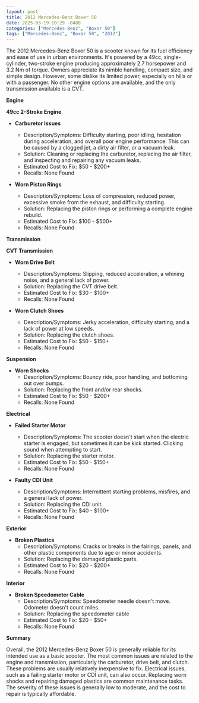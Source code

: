 ```yaml
---
layout: post
title: 2012 Mercedes-Benz Boxer 50
date: 2025-03-19 10:29 -0400
categories: ["Mercedes-Benz", "Boxer 50"]
tags: ["Mercedes-Benz", "Boxer 50", "2012"]
---
```

The 2012 Mercedes-Benz Boxer 50 is a scooter known for its fuel efficiency and ease of use in urban environments. It's powered by a 49cc, single-cylinder, two-stroke engine producing approximately 2.7 horsepower and 3.2 Nm of torque. Owners appreciate its nimble handling, compact size, and simple design. However, some dislike its limited power, especially on hills or with a passenger. No other engine options are available, and the only transmission available is a CVT.

**Engine**

**49cc 2-Stroke Engine**

*   **Carburetor Issues**
    *   Description/Symptoms: Difficulty starting, poor idling, hesitation during acceleration, and overall poor engine performance. This can be caused by a clogged jet, a dirty air filter, or a vacuum leak.
    *   Solution: Cleaning or replacing the carburetor, replacing the air filter, and inspecting and repairing any vacuum leaks.
    *   Estimated Cost to Fix: $50 - $200+
    *   Recalls: None Found

*   **Worn Piston Rings**
    *   Description/Symptoms: Loss of compression, reduced power, excessive smoke from the exhaust, and difficulty starting.
    *   Solution: Replacing the piston rings or performing a complete engine rebuild.
    *   Estimated Cost to Fix: $100 - $500+
    *   Recalls: None Found

**Transmission**

**CVT Transmission**

*   **Worn Drive Belt**
    *   Description/Symptoms: Slipping, reduced acceleration, a whining noise, and a general lack of power.
    *   Solution: Replacing the CVT drive belt.
    *   Estimated Cost to Fix: $30 - $100+
    *   Recalls: None Found

*   **Worn Clutch Shoes**
    *   Description/Symptoms: Jerky acceleration, difficulty starting, and a lack of power at low speeds.
    *   Solution: Replacing the clutch shoes.
    *   Estimated Cost to Fix: $50 - $150+
    *   Recalls: None Found

**Suspension**

*   **Worn Shocks**
    *   Description/Symptoms: Bouncy ride, poor handling, and bottoming out over bumps.
    *   Solution: Replacing the front and/or rear shocks.
    *   Estimated Cost to Fix: $50 - $200+
    *   Recalls: None Found

**Electrical**

*   **Failed Starter Motor**
    *   Description/Symptoms: The scooter doesn't start when the electric starter is engaged, but sometimes it can be kick started. Clicking sound when attempting to start.
    *   Solution: Replacing the starter motor.
    *   Estimated Cost to Fix: $50 - $150+
    *   Recalls: None Found

*   **Faulty CDI Unit**
    *   Description/Symptoms: Intermittent starting problems, misfires, and a general lack of power.
    *   Solution: Replacing the CDI unit.
    *   Estimated Cost to Fix: $40 - $100+
    *   Recalls: None Found

**Exterior**

*   **Broken Plastics**
    *   Description/Symptoms: Cracks or breaks in the fairings, panels, and other plastic components due to age or minor accidents.
    *   Solution: Replacing the damaged plastic parts.
    *   Estimated Cost to Fix: $20 - $200+
    *   Recalls: None Found

**Interior**

*   **Broken Speedometer Cable**
    * Description/Symptoms: Speedometer needle doesn't move. Odometer doesn't count miles.
    * Solution: Replacing the speedometer cable
    * Estimated Cost to Fix: $20 - $50+
    * Recalls: None Found

**Summary**

Overall, the 2012 Mercedes-Benz Boxer 50 is generally reliable for its intended use as a basic scooter. The most common issues are related to the engine and transmission, particularly the carburetor, drive belt, and clutch. These problems are usually relatively inexpensive to fix. Electrical issues, such as a failing starter motor or CDI unit, can also occur. Replacing worn shocks and repairing damaged plastics are common maintenance tasks. The severity of these issues is generally low to moderate, and the cost to repair is typically affordable.

